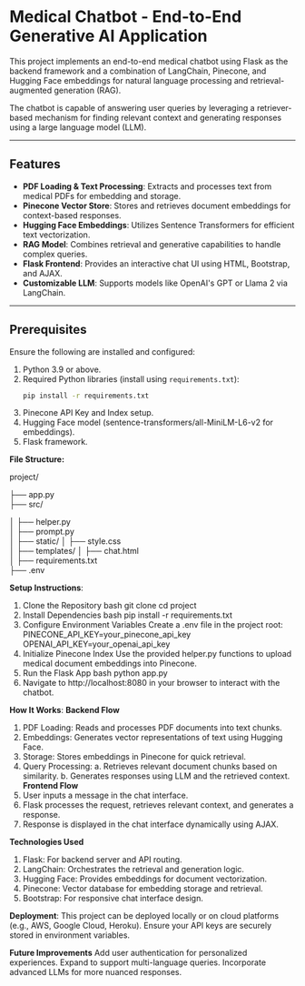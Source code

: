 # Medical Chatbot - End-to-End Generative AI Application

This project implements an end-to-end medical chatbot using Flask as the backend framework and a combination of LangChain, Pinecone, and Hugging Face embeddings for natural language processing and retrieval-augmented generation (RAG).

The chatbot is capable of answering user queries by leveraging a retriever-based mechanism for finding relevant context and generating responses using a large language model (LLM).

---

## Features

- **PDF Loading & Text Processing**: Extracts and processes text from medical PDFs for embedding and storage.
- **Pinecone Vector Store**: Stores and retrieves document embeddings for context-based responses.
- **Hugging Face Embeddings**: Utilizes Sentence Transformers for efficient text vectorization.
- **RAG Model**: Combines retrieval and generative capabilities to handle complex queries.
- **Flask Frontend**: Provides an interactive chat UI using HTML, Bootstrap, and AJAX.
- **Customizable LLM**: Supports models like OpenAI's GPT or Llama 2 via LangChain.

---

## Prerequisites

Ensure the following are installed and configured:

1. Python 3.9 or above.
2. Required Python libraries (install using `requirements.txt`):
   ```bash
   pip install -r requirements.txt
3. Pinecone API Key and Index setup.
4. Hugging Face model (sentence-transformers/all-MiniLM-L6-v2 for embeddings).
5. Flask framework.

**File Structure:**

project/

├── app.py     
├── src/

│   ├── helper.py     
│   ├── prompt.py    
│
├── static/
│   ├── style.css     
│
├── templates/
│   ├── chat.html   
│
├── requirements.txt     
├── .env               

**Setup Instructions**:
1. Clone the Repository
   bash
   git clone <repository-url>
  cd project
2. Install Dependencies
  bash
  pip install -r requirements.txt
3. Configure Environment Variables
   Create a .env file in the project root:
   PINECONE_API_KEY=your_pinecone_api_key
   OPENAI_API_KEY=your_openai_api_key
4. Initialize Pinecone Index
   Use the provided helper.py functions to upload medical document embeddings into Pinecone.
5. Run the Flask App
   bash
   python app.py
6. Navigate to http://localhost:8080 in your browser to interact with the chatbot.

**How It Works**:
**Backend Flow**
1. PDF Loading: Reads and processes PDF documents into text chunks.
2. Embeddings: Generates vector representations of text using Hugging Face.
3. Storage: Stores embeddings in Pinecone for quick retrieval.
4. Query Processing:
  a. Retrieves relevant document chunks based on similarity.
  b. Generates responses using LLM and the retrieved context.
**Frontend Flow**
1. User inputs a message in the chat interface.
2. Flask processes the request, retrieves relevant context, and generates a response.
3. Response is displayed in the chat interface dynamically using AJAX.

**Technologies Used**
1. Flask: For backend server and API routing.
2. LangChain: Orchestrates the retrieval and generation logic.
3. Hugging Face: Provides embeddings for document vectorization.
4. Pinecone: Vector database for embedding storage and retrieval.
5. Bootstrap: For responsive chat interface design.

**Deployment**:
This project can be deployed locally or on cloud platforms (e.g., AWS, Google Cloud, Heroku). Ensure your API keys are securely stored in environment variables.

**Future Improvements**
Add user authentication for personalized experiences.
Expand to support multi-language queries.
Incorporate advanced LLMs for more nuanced responses.

